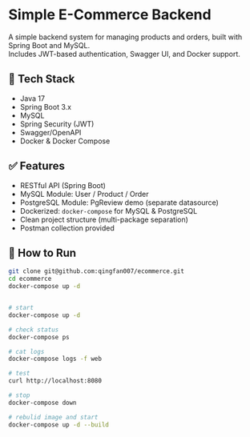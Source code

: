 # Simple E-Commerce Backend

A simple backend system for managing products and orders, built with Spring Boot and MySQL.  
Includes JWT-based authentication, Swagger UI, and Docker support.

## 🔧 Tech Stack

- Java 17
- Spring Boot 3.x
- MySQL
- Spring Security (JWT)
- Swagger/OpenAPI
- Docker & Docker Compose

## ✅ Features

- RESTful API (Spring Boot)
- MySQL Module: User / Product / Order
- PostgreSQL Module: PgReview demo (separate datasource)
- Dockerized: `docker-compose` for MySQL & PostgreSQL
- Clean project structure (multi-package separation)
- Postman collection provided

## 🚀 How to Run

```bash
git clone git@github.com:qingfan007/ecommerce.git
cd ecommerce
docker-compose up -d


# start
docker-compose up -d

# check status
docker-compose ps

# cat logs
docker-compose logs -f web

# test
curl http://localhost:8080

# stop
docker-compose down

# rebulid image and start
docker-compose up -d --build

